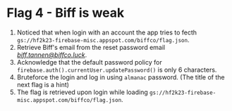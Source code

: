 # Flag 4 - Biff is weak

1. Noticed that when login with an account the app tries to fecth ``gs://hf2k23-firebase-misc.appspot.com/biffco/flag.json``.
1. Retrieve Biff's email from the reset password email *biff.tannen@biffco.luck*.
1. Acknowledge that the default password policy for ``firebase.auth().currentUser.updatePassword()`` is only 6 characters.
1. Bruteforce the login and log in using ``almanac`` password. (The title of the next flag is a hint)
1. The flag is retrieved upon login while loading ``gs://hf2k23-firebase-misc.appspot.com/biffco/flag.json``.
